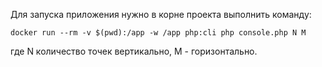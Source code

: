 Для запуска приложения нужно в корне проекта выполнить команду:
``` 
docker run --rm -v $(pwd):/app -w /app php:cli php console.php N M
```
 где N количество точек вертикально, M - горизонтально.
